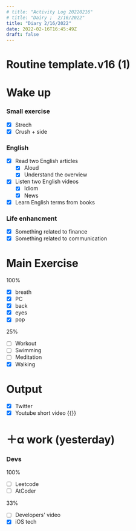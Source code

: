 ```yaml
---
# title: "Activity Log 20220216"
# title: "Dairy ;  2/16/2022"
title: "Diary 2/16/2022"  
date: 2022-02-16T16:45:49Z
draft: false
---
```

# Routine template.v16 (1)

# Wake up

### Small exercise

- [x]  Strech
- [x]  Crush + side

### English

- [x]  Read two English articles
    - [x]  Aloud
    - [x]  Understand the overview
- [x]  Listen two English videos
    - [x]  Idiom
    - [x]  News
- [x]  Learn English terms from books

### Life enhancment

- [x]  Something related to finance
- [x]  Something related to communication

# Main Exercise

100%

- [x]  breath
- [x]  PC
- [x]  back
- [x]  eyes
- [x]  pop

25%

- [ ]  Workout
- [ ]  Swimming
- [ ]  Meditation
- [x]  Walking

# Output

- [x]  Twitter
- [x]  Youtube short video {{<youtube ergPs5Jacn8>}}

# ＋α work (yesterday)

### Devs

100%

- [ ]  Leetcode
- [ ]  AtCoder

33%

- [ ]  Developers' video
- [x]  iOS tech
